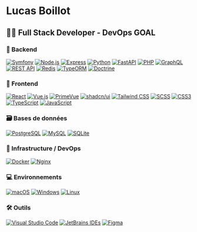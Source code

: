 # Lucas Boillot

## 🧑‍💻 Full Stack Developer - DevOps GOAL

### 🧠 Backend
[![Symfony](https://img.shields.io/badge/Symfony-000000?logo=symfony)](https://symfony.com/)
[![Node.js](https://img.shields.io/badge/Node.js-339933?logo=node.js&logoColor=white)](https://nodejs.org/)
[![Express](https://img.shields.io/badge/Express-000000?logo=express&logoColor=white)](https://expressjs.com/)
[![Python](https://img.shields.io/badge/Python-3776AB?logo=python&logoColor=white)](https://www.python.org/)
[![FastAPI](https://img.shields.io/badge/FastAPI-009688?logo=fastapi&logoColor=white)](https://fastapi.tiangolo.com/)
[![PHP](https://img.shields.io/badge/PHP-777BB4?logo=php&logoColor=white)](https://www.php.net/)
[![GraphQL](https://img.shields.io/badge/GraphQL-E10098?logo=graphql&logoColor=white)](https://graphql.org/)
[![REST API](https://img.shields.io/badge/REST_API-003366?logo=rest&logoColor=white)](https://restfulapi.net/)
[![Redis](https://img.shields.io/badge/Redis-DC382D?logo=redis&logoColor=white)](https://redis.io/)
[![TypeORM](https://img.shields.io/badge/TypeORM-2F323A?logo=typeorm&logoColor=white)](https://typeorm.io/)
[![Doctrine](https://img.shields.io/badge/Doctrine-000000?logo=doctrine&logoColor=white)](https://www.doctrine-project.org/)

### 🎨 Frontend
[![React](https://img.shields.io/badge/React-20232A?logo=react&logoColor=61DAFB)](https://react.dev/)
[![Vue.js](https://img.shields.io/badge/Vue.js-4FC08D?logo=vue.js&logoColor=white)](https://vuejs.org/)
[![PrimeVue](https://img.shields.io/badge/PrimeVue-1867C0?logo=prime&logoColor=white)](https://primevue.org/)
[![shadcn/ui](https://img.shields.io/badge/shadcn%2Fui-000000?logo=tailwindcss&logoColor=white)](https://ui.shadcn.dev/)
[![Tailwind CSS](https://img.shields.io/badge/Tailwind_CSS-38B2AC?logo=tailwind-css&logoColor=white)](https://tailwindcss.com/)
[![SCSS](https://img.shields.io/badge/SCSS-CC6699?logo=sass&logoColor=white)](https://sass-lang.com/)
[![CSS3](https://img.shields.io/badge/CSS3-1572B6?logo=css3&logoColor=white)](https://developer.mozilla.org/en-US/docs/Web/CSS)
[![TypeScript](https://img.shields.io/badge/TypeScript-3178C6?logo=typescript&logoColor=white)](https://www.typescriptlang.org/)
[![JavaScript](https://img.shields.io/badge/JavaScript-F7DF1E?logo=javascript&logoColor=black)](https://developer.mozilla.org/en-US/docs/Web/JavaScript)

### 🗃️ Bases de données
[![PostgreSQL](https://img.shields.io/badge/PostgreSQL-4169E1?logo=postgresql&logoColor=white)](https://www.postgresql.org/)
[![MySQL](https://img.shields.io/badge/MySQL-4479A1?logo=mysql&logoColor=white)](https://www.mysql.com/)
[![SQLite](https://img.shields.io/badge/SQLite-003B57?logo=sqlite&logoColor=white)](https://www.sqlite.org/)

### 🧱 Infrastructure / DevOps
[![Docker](https://img.shields.io/badge/Docker-2496ED?logo=docker&logoColor=white)](https://www.docker.com/)
[![Nginx](https://img.shields.io/badge/Nginx-009639?logo=nginx&logoColor=white)](https://www.nginx.com/)

### 💻 Environnements
[![macOS](https://img.shields.io/badge/macOS-000000?logo=apple&logoColor=white)](https://www.apple.com/macos/)
[![Windows](https://img.shields.io/badge/Windows-0078D6?logo=windows&logoColor=white)](https://www.microsoft.com/windows/)
[![Linux](https://img.shields.io/badge/Linux-FCC624?logo=linux&logoColor=black)](https://www.linux.org/)

### 🛠️ Outils
[![Visual Studio Code](https://img.shields.io/badge/VS_Code-007ACC?logo=visual-studio-code&logoColor=white)](https://code.visualstudio.com/)
[![JetBrains IDEs](https://img.shields.io/badge/JetBrains_IDE-000000?logo=jetbrains&logoColor=white)](https://www.jetbrains.com/)
[![Figma](https://img.shields.io/badge/Figma-F24E1E?logo=figma&logoColor=white)](https://www.figma.com/)
